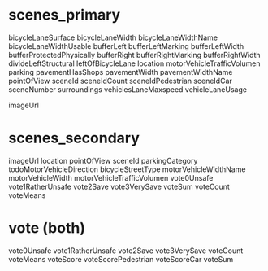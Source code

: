 # scenes_primary

bicycleLaneSurface
bicycleLaneWidth
bicycleLaneWidthName
bicycleLaneWidthUsable
bufferLeft
bufferLeftMarking
bufferLeftWidth
bufferProtectedPhysically
bufferRight
bufferRightMarking
bufferRightWidth
divideLeftStructural
leftOfBicycleLane
location
motorVehicleTrafficVolumen
parking
pavementHasShops
pavementWidth
pavementWidthName
pointOfView
sceneId
sceneIdCount
sceneIdPedestrian
sceneIdCar
sceneNumber
surroundings
vehiclesLaneMaxspeed
vehicleLaneUsage

imageUrl

# scenes_secondary

imageUrl
location
pointOfView
sceneId
parkingCategory
todoMotorVehicleDirection
bicycleStreetType
motorVehicleWidthName
motorVehicleWidth
motorVehicleTrafficVolumen
vote0Unsafe
vote1RatherUnsafe
vote2Save
vote3VerySave
voteSum
voteCount
voteMeans

# vote (both)

vote0Unsafe
vote1RatherUnsafe
vote2Save
vote3VerySave
voteCount
voteMeans
voteScore
voteScorePedestrian
voteScoreCar
voteSum
